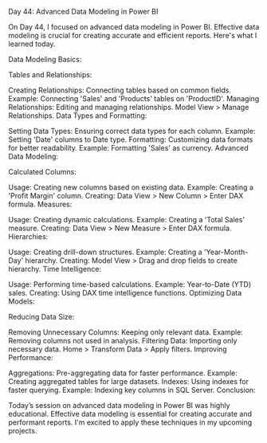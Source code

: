 Day 44: Advanced Data Modeling in Power BI

 On Day 44, I focused on advanced data modeling in Power BI. Effective data modeling is crucial for creating accurate and efficient reports. Here's what I learned today.

Data Modeling Basics:

Tables and Relationships:

Creating Relationships: Connecting tables based on common fields.
Example: Connecting 'Sales' and 'Products' tables on 'ProductID'.
Managing Relationships: Editing and managing relationships.
Model View > Manage Relationships.
Data Types and Formatting:

Setting Data Types: Ensuring correct data types for each column.
Example: Setting 'Date' columns to Date type.
Formatting: Customizing data formats for better readability.
Example: Formatting 'Sales' as currency.
Advanced Data Modeling:

Calculated Columns:

Usage: Creating new columns based on existing data.
Example: Creating a 'Profit Margin' column.
Creating: Data View > New Column > Enter DAX formula.
Measures:

Usage: Creating dynamic calculations.
Example: Creating a 'Total Sales' measure.
Creating: Data View > New Measure > Enter DAX formula.
Hierarchies:

Usage: Creating drill-down structures.
Example: Creating a 'Year-Month-Day' hierarchy.
Creating: Model View > Drag and drop fields to create hierarchy.
Time Intelligence:

Usage: Performing time-based calculations.
Example: Year-to-Date (YTD) sales.
Creating: Using DAX time intelligence functions.
Optimizing Data Models:

Reducing Data Size:

Removing Unnecessary Columns: Keeping only relevant data.
Example: Removing columns not used in analysis.
Filtering Data: Importing only necessary data.
Home > Transform Data > Apply filters.
Improving Performance:

Aggregations: Pre-aggregating data for faster performance.
Example: Creating aggregated tables for large datasets.
Indexes: Using indexes for faster querying.
Example: Indexing key columns in SQL Server.
Conclusion:

Today’s session on advanced data modeling in Power BI was highly educational. Effective data modeling is essential for creating accurate and performant reports. I'm excited to apply these techniques in my upcoming projects.

